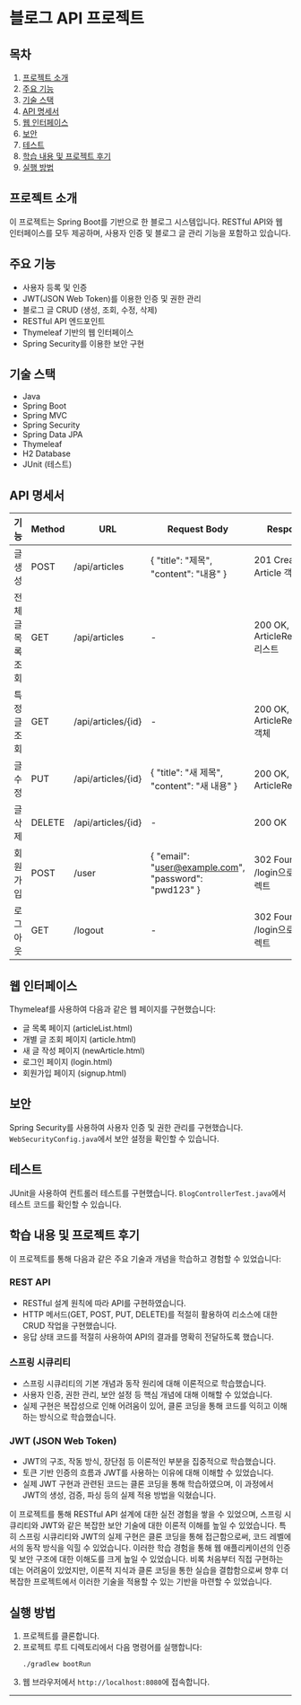 # 블로그 API 프로젝트
## 목차
1. [프로젝트 소개](#프로젝트-소개)
2. [주요 기능](#주요-기능)
3. [기술 스택](#기술-스택)
4. [API 명세서](#api-명세서)
5. [웹 인터페이스](#웹-인터페이스)
6. [보안](#보안)
7. [테스트](#테스트)
8. [학습 내용 및 프로젝트 후기](#학습-내용-및-프로젝트-후기)
9. [실행 방법](#실행-방법)

## 프로젝트 소개
이 프로젝트는 Spring Boot를 기반으로 한 블로그 시스템입니다. RESTful API와 웹 인터페이스를 모두 제공하며, 사용자 인증 및 블로그 글 관리 기능을 포함하고 있습니다.

## 주요 기능
- 사용자 등록 및 인증
- JWT(JSON Web Token)를 이용한 인증 및 권한 관리
- 블로그 글 CRUD (생성, 조회, 수정, 삭제)
- RESTful API 엔드포인트
- Thymeleaf 기반의 웹 인터페이스
- Spring Security를 이용한 보안 구현

## 기술 스택
- Java
- Spring Boot
- Spring MVC
- Spring Security
- Spring Data JPA
- Thymeleaf
- H2 Database
- JUnit (테스트)


## API 명세서

| 기능 | Method | URL | Request Body | Response |
|------|--------|-----|--------------|----------|
| 글 생성 | POST | /api/articles | { "title": "제목", "content": "내용" } | 201 Created, Article 객체 |
| 전체 글 목록 조회 | GET | /api/articles | - | 200 OK, ArticleResponse 리스트 |
| 특정 글 조회 | GET | /api/articles/{id} | - | 200 OK, ArticleResponse 객체 |
| 글 수정 | PUT | /api/articles/{id} | { "title": "새 제목", "content": "새 내용" } | 200 OK, 수정된 ArticleResponse |
| 글 삭제 | DELETE | /api/articles/{id} | - | 200 OK |
| 회원가입 | POST | /user | { "email": "user@example.com", "password": "pwd123" } | 302 Found, /login으로 리다이렉트 |
| 로그아웃 | GET | /logout | - | 302 Found, /login으로 리다이렉트 |



## 웹 인터페이스
Thymeleaf를 사용하여 다음과 같은 웹 페이지를 구현했습니다:
- 글 목록 페이지 (articleList.html)
- 개별 글 조회 페이지 (article.html)
- 새 글 작성 페이지 (newArticle.html)
- 로그인 페이지 (login.html)
- 회원가입 페이지 (signup.html)

## 보안
Spring Security를 사용하여 사용자 인증 및 권한 관리를 구현했습니다. `WebSecurityConfig.java`에서 보안 설정을 확인할 수 있습니다.

## 테스트
JUnit을 사용하여 컨트롤러 테스트를 구현했습니다. `BlogControllerTest.java`에서 테스트 코드를 확인할 수 있습니다.

## 학습 내용 및 프로젝트 후기

이 프로젝트를 통해 다음과 같은 주요 기술과 개념을 학습하고 경험할 수 있었습니다:

### REST API
- RESTful 설계 원칙에 따라 API를 구현하였습니다.
- HTTP 메서드(GET, POST, PUT, DELETE)를 적절히 활용하여 리소스에 대한 CRUD 작업을 구현했습니다.
- 응답 상태 코드를 적절히 사용하여 API의 결과를 명확히 전달하도록 했습니다.

### 스프링 시큐리티
- 스프링 시큐리티의 기본 개념과 동작 원리에 대해 이론적으로 학습했습니다.
- 사용자 인증, 권한 관리, 보안 설정 등 핵심 개념에 대해 이해할 수 있었습니다.
- 실제 구현은 복잡성으로 인해 어려움이 있어, 클론 코딩을 통해 코드를 익히고 이해하는 방식으로 학습했습니다.

### JWT (JSON Web Token)
- JWT의 구조, 작동 방식, 장단점 등 이론적인 부분을 집중적으로 학습했습니다.
- 토큰 기반 인증의 흐름과 JWT를 사용하는 이유에 대해 이해할 수 있었습니다.
- 실제 JWT 구현과 관련된 코드는 클론 코딩을 통해 학습하였으며, 이 과정에서 JWT의 생성, 검증, 파싱 등의 실제 적용 방법을 익혔습니다.

이 프로젝트를 통해 RESTful API 설계에 대한 실전 경험을 쌓을 수 있었으며, 스프링 시큐리티와 JWT와 같은 복잡한 보안 기술에 대한 이론적 이해를 높일 수 있었습니다. 특히 스프링 시큐리티와 JWT의 실제 구현은 클론 코딩을 통해 접근함으로써, 코드 레벨에서의 동작 방식을 익힐 수 있었습니다.
이러한 학습 경험을 통해 웹 애플리케이션의 인증 및 보안 구조에 대한 이해도를 크게 높일 수 있었습니다. 비록 처음부터 직접 구현하는 데는 어려움이 있었지만, 이론적 지식과 클론 코딩을 통한 실습을 결합함으로써 향후 더 복잡한 프로젝트에서 이러한 기술을 적용할 수 있는 기반을 마련할 수 있었습니다.

## 실행 방법
1. 프로젝트를 클론합니다.
2. 프로젝트 루트 디렉토리에서 다음 명령어를 실행합니다:
   ```
   ./gradlew bootRun
   ```
3. 웹 브라우저에서 `http://localhost:8080`에 접속합니다.

---
